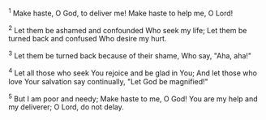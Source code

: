<sup>1</sup> 
Make haste, O God, to deliver me! Make haste to help me, O Lord! 

<sup>2</sup> 
Let them be ashamed and confounded Who seek my life; Let them be turned back and confused Who desire my hurt. 

<sup>3</sup> 
Let them be turned back because of their shame, Who say, "Aha, aha!" 

<sup>4</sup> 
Let all those who seek You rejoice and be glad in You; And let those who love Your salvation say continually, "Let God be magnified!" 

<sup>5</sup> 
But I am poor and needy; Make haste to me, O God! You are my help and my deliverer; O Lord, do not delay.
